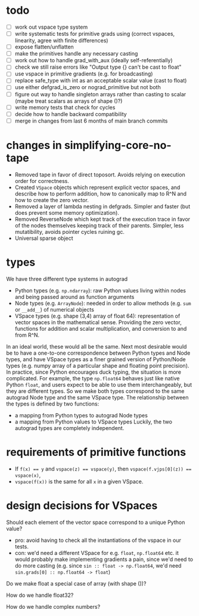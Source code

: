 
# todo
 - [ ] work out vspace type system  
 - [ ] write systematic tests for primitive grads using  (correct vspaces, linearity, agree with finite differences)  
 - [ ] expose flatten/unflatten
 - [ ] make the primitives handle any necessary casting
 - [ ] work out how to handle grad_with_aux (ideally self-referentially)
 - [ ] check we still raise errors like "Output type {} can't be cast to float"
 - [ ] use vspace in primitive gradients (e.g. for broadcasting)
 - [ ] replace safe_type with int as an acceptable scalar value (cast to float)
 - [ ] use either defgrad_is_zero or nograd_primitive but not both
 - [ ] figure out way to handle singleton arrays rather than casting to scalar (maybe treat scalars as arrays of shape ()?)
 - [ ] write memory tests that check for cycles
 - [ ] decide how to handle backward compatibility
 - [ ] merge in changes from last 6 months of main branch commits

# changes in simplifying-core-no-tape
  * Removed tape in favor of direct toposort.
    Avoids relying on execution order for correctness.
  * Created `VSpace` objects which represent explicit vector spaces,
	and describe how to perform addition, how to
	canonically map to R^N and how to create the zero vector.
  * Removed a layer of lambda nesting in defgrads.
	Simpler and faster (but does prevent some memory optimization).
  * Removed ReverseNode which kept track of the execution trace
    in favor of the nodes themselves keeping track of their parents.
	Simpler, less mutatibility, avoids pointer cycles ruining gc.
  * Universal sparse object


# types

We have three different type systems in autograd
  * Python types (e.g. `np.ndarray`): raw Python values living
    within nodes and being passed around as function arguments
  * Node types (e.g. `ArrayNode`): needed in order to allow methods
    (e.g. `sum` or `__add__`) of numerical objects
  * VSpace types (e.g. shape (3,4) array of float 64):
    representation of vector spaces in the mathematical sense. Providing
	the zero vector, functions for addition and scalar multiplication,
	and conversion to and from R^N.

In an ideal world, these would all be the same. Next most desirable would be
to have a one-to-one correspondence between Python types and Node types,
and have VSpace types as a finer grained version of Python/Node types
(e.g. numpy array of a particular shape and floating point precision).
In practice, since Python encourages duck typing, the situation is
more complicated. For example, the type `np.float64` behaves just
like native Python `float`, and users expect to be able to use them
interchangeably, but they are different types.
So we make both types correspond to the same autograd Node type
and the same VSpace type. The relationship between the types is
defined by two functions:
  * a mapping from Python types to autograd Node types
  * a mapping from Python values to VSpace types
Luckily, the two autograd types are completely independent.


# requirements of primitive functions

* If `f(x) == y` and `vspace(z) == vspace(y)`, then
  `vspace(f.vjps[0](z)) == vspace(x)`,
* `vspace(f(x))` is the same for all `x` in a given VSpace.

# design decisions for VSpaces

Should each element of the vector space correspond to a unique Python
value?
  * pro: avoid having to check all the instantiations of the vspace
    in our tests.
  * con: we'd need a different VSpace for e.g. `float`, `np.float64` etc.
    it would probably make implementing gradients a pain, since
    we'd need to do more casting (e.g. since `sin :: float -> np.float64`,
    we'd need `sin.grads[0] :: np.float64 -> float`)

Do we make float a special case of array (with shape ())?

How do we handle float32?

How do we handle complex numbers?
